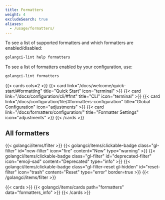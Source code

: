 ```yaml
---
title: Formatters
weight: 4
excludeSearch: true
aliases:
  - /usage/formatters/
---
```


To see a list of supported formatters and which formatters are enabled/disabled:

```bash
golangci-lint help formatters
```

To see a list of formatters enabled by your configuration, use:

```bash
golangci-lint formatters
```

{{< cards cols=2 >}}
    {{< card link="/docs/welcome/quick-start/#formatting" title="Quick Start" icon="terminal" >}}
    {{< card link="/docs/configuration/cli/#fmt" title="CLI" icon="terminal" >}}
    {{< card link="/docs/configuration/file/#formatters-configuration" title="Global Configuration" icon="adjustments" >}}
    {{< card link="/docs/formatters/configuration/" title="Formatter Settings" icon="adjustments" >}}
{{< /cards >}}

## All formatters

{{< golangci/items/filter >}}
    {{< golangci/items/clickable-badge class="gl-filter" id="new-filter" icon="fire" content="New" type="warning" >}}
    {{< golangci/items/clickable-badge class="gl-filter" id="deprecated-filter" icon="emoji-sad" content="Deprecated" type="info" >}}
    {{< golangci/items/clickable-badge class="gl-filter-reset gl-hidden" id="reset-filter" icon="trash" content="Reset" type="error" border=true >}}
{{< /golangci/items/filter >}}

{{< cards >}}
    {{< golangci/items/cards path="formatters" data="formatters_info" >}}
{{< /cards >}}
